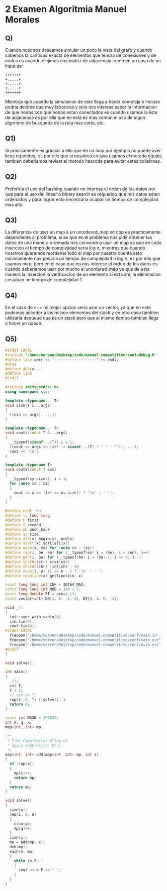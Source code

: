 # 2 Examen Algoritmia Manuel Morales

## Q)

Cuando nosotros deseamos simular un poco la vista del grafo y cuando
sabemos la cantidad exacta de elementos que tendra de conexiones y de
nodos es cuando elejimos una matriz de adjacencia como en un caso de un
input asi:

``` text
+++++++
+.....+
+.....+
+.....+
+++++++
```

Mientras que cuando la simulacion de este llega a hacer compleja e incluso
podria decirse que muy laboriosa y solo nos interesa saber la informacion
de que nodos con que nodos estan conectados es cuando usamos la lista de
adjacencia es por ella que en esta es mas comun el uso de algun algoritmo
de busqueda de la ruta mas corta, etc.

## Q1)

Si precisamente es gracias a ello que en un map por ejemplo no puede aver
keys repetidos, es por ello que si nosotros en java usamos el metodo equals tambien deberiamos revisar el metodo hascode para evitar estas colisiones.

## Q2)

Preferiria el uso del hashing cuando no interesa el orden de los datos
por que para el uso del linear o binary search es requerido que mis datos
esten ordenados y para lograr esto necesitaria ocupar un tiempo de complejidad mas alto.

## Q3)

La diferencia de user un map a un unordered_map en cpp es practicamente
dependiente al problema, si es que en el problema nos pide obtener los
datos de una manera ordenada nos convendria usar un map ya que en cada
insercion el tiempo de complejidad seria log n, mientras que cuando nosotros queremos reordenar todo el map por nuestra cuenta esto
minimamente nos pesaria un tiempo de complejidad n log n, es por ello que
usamos map, pero en el caso que no nos interese el orden de los datos
es cuando deberiamos usar por mucho el unordered_map ya que de esta
manera la insercion la verificacion de un elemento si esta ahi, la
eliminacion costarian un tiempo de complejidad 1.

## Q4)

En el caso de c++ mi mejor opcion seria usar un vector, ya que
en este podemos acceder a los mismo elementos del stack y en otro caso
tambien utilizaria dequeue que es un stack pero que al mismo tiempo
tambien llega a hacer un queue.

## Q5)

```cpp
#ifdef LOCAL
#include "/home/morven/Desktop/code/manuel-competitive/conf/debug.h"
#define line cerr << "-------------------" << endl;
#else
#define deb(x...)
#define line
#endif

#include <bits/stdc++.h>
using namespace std;

template <typename... T>
void cinn(T &...args)
{
  ((cin >> args), ...);
}

template <typename... T>
void coutt(const T &...args)
{
  __typeof(sizeof...(T)) i = 1;
  ((cout << args << (i++ != sizeof...(T) ? " " : "")), ...);
  cout << '\n';
}

template <typename T>
void couts(const T &xs)
{
  __typeof(xs.size()) i = 1;
  for (auto &x : xs)
  {
    cout << x << (i++ == xs.size() ? '\n' : ' ');
  }
}

#define endl '\n'
#define ll long long
#define F first
#define S second
#define pb push_back
#define sz size
#define all(x) begin(x), end(x)
#define sortt(x) sort(all(x))
#define each(x, xs) for (auto &x : (xs))
#define rep(i, be, en) for (__typeof(en) i = (be); i < (en); i++)
#define per(i, be) for (__typeof(be) i = (be)-1; i >= 0; i--)
#define strInt(str) stoi(str)
#define chrInt(chr) (int)chr - 48
#define ensp(i, n) (i == n - 1 ? '\n' : ' ')
#define readline(x) getline(cin, x)

const long long int INF = INT64_MAX;
const long long int MOD = 1e9 + 7;
const long double PI = acos(-1);
const vector<int> DX{1, 0, -1, 0}, DY{0, 1, 0, -1};

void _()
{
  ios::sync_with_stdio(0);
  cin.tie(0);
  cout.tie(0);
#ifdef LOCAL
  freopen("/home/morven/Desktop/code/manuel-competitive/conf/main.in", "r", stdin);
  freopen("/home/morven/Desktop/code/manuel-competitive/conf/main.out", "w", stdout);
  freopen("/home/morven/Desktop/code/manuel-competitive/conf/main.err", "w", stderr);
#endif
}

void solve();

int main()
{
  _();
  int T;
  T = 1;
  // cin >> T;
  rep(t, 0, T) { solve(); }
  return 0;
}

const int MAXN = 202020;
int n, q, x;
map<int, int> mp;

/**
 * Time Complexity: O(log n)
 * Space Complexity: O(n)
 */
map<int, int> add(map<int, int> mp, int x)
{
  if (!mp[x])
  {
    mp[x]++;
    return mp;
  }
  return mp;
}

void solve()
{
  cinn(n);
  rep(i, 0, n)
  {
    cinn(q);
    mp[q]++;
  }
  cinn(x);
  mp = add(mp, x);
  deb(mp);
  each(e, mp)
  {
    while (e.S--)
    {
      cout << e.F << " ";
    }
  }
}

```
